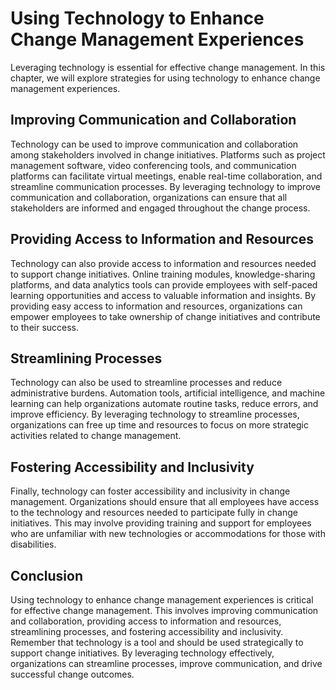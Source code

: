 Using Technology to Enhance Change Management Experiences
=================================================================================================================

Leveraging technology is essential for effective change management. In this chapter, we will explore strategies for using technology to enhance change management experiences.

Improving Communication and Collaboration
-----------------------------------------

Technology can be used to improve communication and collaboration among stakeholders involved in change initiatives. Platforms such as project management software, video conferencing tools, and communication platforms can facilitate virtual meetings, enable real-time collaboration, and streamline communication processes. By leveraging technology to improve communication and collaboration, organizations can ensure that all stakeholders are informed and engaged throughout the change process.

Providing Access to Information and Resources
---------------------------------------------

Technology can also provide access to information and resources needed to support change initiatives. Online training modules, knowledge-sharing platforms, and data analytics tools can provide employees with self-paced learning opportunities and access to valuable information and insights. By providing easy access to information and resources, organizations can empower employees to take ownership of change initiatives and contribute to their success.

Streamlining Processes
----------------------

Technology can also be used to streamline processes and reduce administrative burdens. Automation tools, artificial intelligence, and machine learning can help organizations automate routine tasks, reduce errors, and improve efficiency. By leveraging technology to streamline processes, organizations can free up time and resources to focus on more strategic activities related to change management.

Fostering Accessibility and Inclusivity
---------------------------------------

Finally, technology can foster accessibility and inclusivity in change management. Organizations should ensure that all employees have access to the technology and resources needed to participate fully in change initiatives. This may involve providing training and support for employees who are unfamiliar with new technologies or accommodations for those with disabilities.

Conclusion
----------

Using technology to enhance change management experiences is critical for effective change management. This involves improving communication and collaboration, providing access to information and resources, streamlining processes, and fostering accessibility and inclusivity. Remember that technology is a tool and should be used strategically to support change initiatives. By leveraging technology effectively, organizations can streamline processes, improve communication, and drive successful change outcomes.
